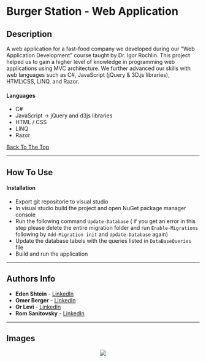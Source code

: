 # Burger Station - Web Application

## Description

A web application for a fast-food company we developed during our "Web Application Development" course taught by Dr. Igor Rochlin. This project helped us to gain a higher level of knowledge in programming web applications using MVC architecture. We further advanced our skills with web languages such as C#, JavaScript (jQuery & 3D.js libraries), HTML\CSS, LINQ, and Razor.

#### Languages

- C#
- JavaScript -> jQuery and d3js libraries
- HTML / CSS
- LINQ
- Razor

[Back To The Top](#Table-of-Contents)

---

## How To Use

#### Installation

- Export git repositorie to visual studio
- In visual studio build the project and open NuGet package manager console
- Run the following command ```Update-Database``` ( if you get an error in this step please delete the entire migration
folder and run ```Enable-Migrations``` following by ```Add-Migration init``` and ```Update-Database``` again)
- Update the database tabels with the queries listed in ```DataBaseQueries``` file 
- Build and run the application

---
## Authors Info

* **Eden Shtein** - [LinkedIn](https://www.linkedin.com/in/edenshtein/)
* **Omer Berger** - [LinkedIn](https://www.linkedin.com/in/omerberger/)
* **Or Levi** - [LinkedIn](https://www.linkedin.com/in/orlevi13/)
* **Rom Sanitovsky** - [LinkedIn](https://www.linkedin.com/in/rom-sanitovsky-a38272197/)

---
## Images
<p align="center"> <img src="burgerstaion.png"> </p>


